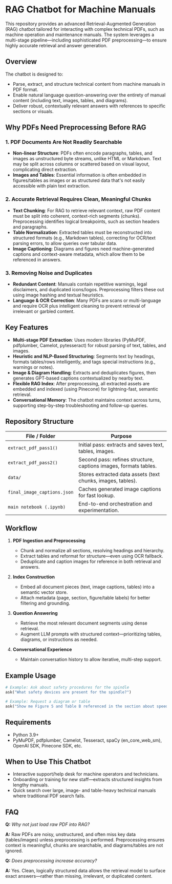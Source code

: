 # RAG Chatbot for Machine Manuals

This repository provides an advanced Retrieval-Augmented Generation (RAG) chatbot tailored for interacting with complex technical PDFs, such as machine operation and maintenance manuals. The system leverages a multi-stage pipeline—including sophisticated PDF preprocessing—to ensure highly accurate retrieval and answer generation.

## Overview

The chatbot is designed to:
- Parse, extract, and structure technical content from machine manuals in PDF format.
- Enable natural language question-answering over the entirety of manual content (including text, images, tables, and diagrams).
- Deliver robust, contextually relevant answers with references to specific sections or visuals.

## Why PDFs Need Preprocessing Before RAG

### 1. PDF Documents Are Not Readily Searchable
- **Non-linear Structure**: PDFs often encode paragraphs, tables, and images as unstructured byte streams, unlike HTML or Markdown. Text may be split across columns or scattered based on visual layout, complicating direct extraction.
- **Images and Tables**: Essential information is often embedded in figures/tables as images or as structured data that's not easily accessible with plain text extraction.

### 2. Accurate Retrieval Requires Clean, Meaningful Chunks
- **Text Chunking**: For RAG to retrieve relevant context, raw PDF content must be split into coherent, context-rich segments (chunks). Preprocessing identifies logical breakpoints, such as section headers and paragraphs.
- **Table Normalization**: Extracted tables must be reconstructed into structured formats (e.g., Markdown tables), correcting for OCR/text parsing errors, to allow queries over tabular data.
- **Image Captioning**: Diagrams and figures need machine-generated captions and context-aware metadata, which allow them to be referenced in answers.

### 3. Removing Noise and Duplicates
- **Redundant Content**: Manuals contain repetitive warnings, legal disclaimers, and duplicated icons/logos. Preprocessing filters these out using image hashing and textual heuristics.
- **Language & OCR Correction**: Many PDFs are scans or multi-language and require OCR plus intelligent cleaning to prevent retrieval of irrelevant or garbled content.

## Key Features

- **Multi-stage PDF Extraction**: Uses modern libraries (PyMuPDF, pdfplumber, Camelot, pytesseract) for robust parsing of text, tables, and images.
- **Heuristic and NLP-Based Structuring**: Segments text by headings, formats tables/rows intelligently, and tags special instructions (e.g., warnings or notes).
- **Image & Diagram Handling**: Extracts and deduplicates figures, then generates GPT-based captions contextualized by nearby text.
- **Flexible RAG Index**: After preprocessing, all extracted assets are embedded and indexed (using Pinecone) for lightning-fast, semantic retrieval.
- **Conversational Memory**: The chatbot maintains context across turns, supporting step-by-step troubleshooting and follow-up queries.

## Repository Structure

| File / Folder                | Purpose                                                      |
|------------------------------|--------------------------------------------------------------|
| `extract_pdf_pass1()`        | Initial pass: extracts and saves text, tables, images.       |
| `extract_pdf_pass2()`        | Second pass: refines structure, captions images, formats tables. |
| `data/`                      | Stores extracted data assets (text chunks, images, tables).  |
| `final_image_captions.json`  | Caches generated image captions for fast lookup.             |
| `main notebook (.ipynb)`     | End-to-end orchestration and experimentation.                |

## Workflow

1. **PDF Ingestion and Preprocessing**
    - Chunk and normalize all sections, resolving headings and hierarchy.
    - Extract tables and reformat for structure—even using OCR fallback.
    - Deduplicate and caption images for reference in both retrieval and answers.

2. **Index Construction**
    - Embed all document pieces (text, image captions, tables) into a semantic vector store.
    - Attach metadata (page, section, figure/table labels) for better filtering and grounding.

3. **Question Answering**
    - Retrieve the most relevant document segments using dense retrieval.
    - Augment LLM prompts with structured context—prioritizing tables, diagrams, or instructions as needed.

4. **Conversational Experience**
    - Maintain conversation history to allow iterative, multi-step support.

## Example Usage

```python
# Example: Ask about safety procedures for the spindle
ask("What safety devices are present for the spindle?")

# Example: Request a diagram or table
ask("Show me Figure 5 and Table B referenced in the section about speed adjustment.")
```

## Requirements

- Python 3.9+
- PyMuPDF, pdfplumber, Camelot, Tesseract, spaCy (en_core_web_sm), OpenAI SDK, Pinecone SDK, etc.

## When to Use This Chatbot

- Interactive support/help desk for machine operators and technicians.
- Onboarding or training for new staff—extracts structured insights from lengthy manuals.
- Quick search over large, image- and table-heavy technical manuals where traditional PDF search fails.

## FAQ

**Q:** _Why not just load raw PDF into RAG?_

**A:** Raw PDFs are noisy, unstructured, and often miss key data (tables/images) unless preprocessing is performed. Preprocessing ensures context is meaningful, chunks are searchable, and diagrams/tables are not ignored.

**Q:** _Does preprocessing increase accuracy?_

**A:** Yes. Clean, logically structured data allows the retrieval model to surface exact answers—rather than missing, irrelevant, or duplicated content.
